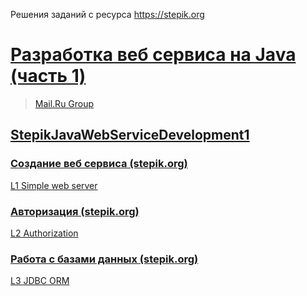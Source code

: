 Решения заданий с ресурса https://stepik.org

# [Разработка веб сервиса на Java (часть 1)](https://stepik.org/course/146/syllabus)
> [Mail.Ru Group](https://stepik.org/org/mailru)
## [StepikJavaWebServiceDevelopment1](https://github.com/sergbelov/Stepik/tree/StepikJavaWebServiceDevelopment/StepikJavaWebServiceDevelopment1)<br>

### [Создание веб сервиса (stepik.org)](https://stepik.org/lesson/12196/step/12?unit=2765)
[L1 Simple web server](https://github.com/sergbelov/Stepik/tree/StepikJavaWebServiceDevelopment/StepikJavaWebServiceDevelopment1/L1%20Simple%20web%20server)<br>

### [Авторизация (stepik.org)](https://stepik.org/lesson/12497/step/15?unit=2967)
[L2 Authorization](https://github.com/sergbelov/Stepik/tree/StepikJavaWebServiceDevelopment/StepikJavaWebServiceDevelopment1/L2%20Authorization)<br>

### [Работа с базами данных (stepik.org)](https://stepik.org/lesson/12405/step/15?unit=2835)
[L3 JDBC ORM](https://github.com/sergbelov/Stepik/tree/StepikJavaWebServiceDevelopment/StepikJavaWebServiceDevelopment1/L3%20JDBC%20ORM)<br><br>
